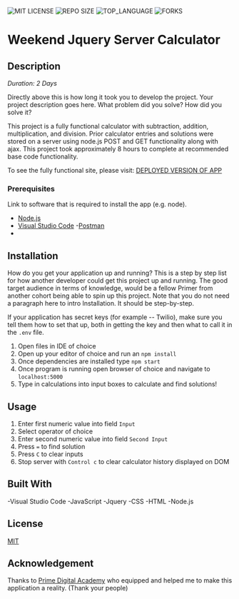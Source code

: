 
![MIT LICENSE](https://img.shields.io/github/license/scottbromander/the_marketplace.svg?style=flat-square)
![REPO SIZE](https://img.shields.io/github/repo-size/scottbromander/the_marketplace.svg?style=flat-square)
![TOP_LANGUAGE](https://img.shields.io/github/languages/top/scottbromander/the_marketplace.svg?style=flat-square)
![FORKS](https://img.shields.io/github/forks/scottbromander/the_marketplace.svg?style=social)

# Weekend Jquery Server Calculator 

## Description

_Duration: 2 Days_

Directly above this is how long it took you to develop the project. Your project description goes here. What problem did you solve? How did you solve it? 

This project is a fully functional calculator with subtraction, addition, multiplication, and division. Prior calculator entries and solutions were stored on a server using node.js POST and GET functionality along with ajax.  This project took approximately 8 hours to complete at recommended base code functionality.

To see the fully functional site, please visit: [DEPLOYED VERSION OF APP](www.heroku.com)


### Prerequisites

Link to software that is required to install the app (e.g. node).

- [Node.js](https://nodejs.org/en/)
- [Visual Studio Code](https://visualstudio.microsoft.com/)
-[Postman](https://www.postman.com/)
-


## Installation

How do you get your application up and running? This is a step by step list for how another developer could get this project up and running. The good target audience in terms of knowledge, would be a fellow Primer from another cohort being able to spin up this project. Note that you do not need a paragraph here to intro Installation. It should be step-by-step.

If your application has secret keys (for example --  Twilio), make sure you tell them how to set that up, both in getting the key and then what to call it in the `.env` file.

1. Open files in IDE of choice
2. Open up your editor of choice and run an `npm install` 
3. Once dependencies are installed type `npm start`
4. Once program is running open browser of choice and navigate to 
    `localhost:5000`
5. Type in calculations into input boxes to calculate and find solutions!

## Usage

1. Enter first numeric value into field `Input`
2. Select operator of choice
3. Enter second numeric value into field `Second Input`
4. Press `=` to find solution
5. Press `C` to clear inputs
6. Stop server with `Control c` to clear calculator history displayed on DOM


## Built With

-Visual Studio Code
-JavaScript
-Jquery
-CSS
-HTML
-Node.js

## License
[MIT](https://choosealicense.com/licenses/mit/)

## Acknowledgement
Thanks to [Prime Digital Academy](www.primeacademy.io) who equipped and helped me to make this application a reality. (Thank your people)
